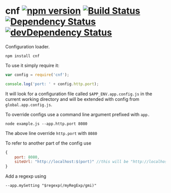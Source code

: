 cnf [![npm version](https://badge.fury.io/js/cnf.svg)](http://badge.fury.io/js/cnf) [![Build Status](https://travis-ci.org/e-conomic/config.svg?branch=master)](https://travis-ci.org/e-conomic/config) [![Dependency Status](https://david-dm.org/e-conomic/config.svg)](https://david-dm.org/e-conomic/config) [![devDependency Status](https://david-dm.org/e-conomic/config/dev-status.svg)](https://david-dm.org/e-conomic/config#info=devDependencies)
===

Configuration loader.

	npm install cnf

To use it simply require it:

```js
var config = require('cnf');

console.log('port: ' + config.http.port);
```

It will look for a configuration file called `$APP_ENV.app.config.js` in the current working directory and will be extended with config from `global.app.config.js`.

To override configs use a command line argument prefixed with `app.`

	node example.js --app.http.port 8080

The above line override `http.port` with `8080`

To refer to another part of the config use
```js
{
	port: 8080,
	siteUrl: "http://localhost:$(port)" //this will be "http://localhost:8080"
}
```

Add a regexp using
```
--app.mySetting "$regexp(/myRegExp/gmi)"
```


